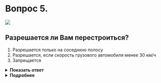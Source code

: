 # Вопрос 5.

![](https://s.drom.ru/i24228/pdd/tickets/2016/1543885506.jpg)

## Разрешается ли Вам перестроиться?

1. Разрешается только на соседнюю полосу
2. Разрешается, если скорость грузового автомобиля менее 30 км/ч
3. Запрещается

<details>
<summary><b>Показать ответ</b></summary>
Правильный ответ: 1
</details>
<details>
<summary><b>Подробнее</b></summary>
Реверсивные светофоры выключены. Двойная прерывистая линия разметки 1.9 разделяет транспортные потоки противоположных направлений. Прерывистую линию разметки 1.5, находящуюся слева пересекать не запрещается, поэтому Вам можно перестроиться на левую (соседнюю) полосу и продолжить движение по ней.
(Пункт 6.7 ПДД)
</details>